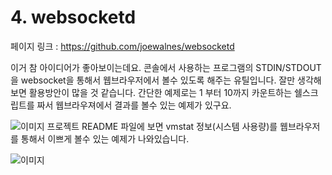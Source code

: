 # 4. websocketd

페이지 링크 : https://github.com/joewalnes/websocketd

이거 참 아이디어가 좋아보이는데요.
콘솔에서 사용하는 프로그램의 STDIN/STDOUT을 websocket을 통해서 웹브라우저에서 볼수 있도록 해주는 유틸입니다.
잘만 생각해보면 활용방안이 많을 것 같습니다.
간단한 예제로는 1 부터 10까지 카운트하는 쉘스크립트를 짜서
웹브라우져에서 결과를 볼수 있는 예제가 있구요.

![이미지](http://snag.gy/iVS3C.jpg)
프로젝트 README 파일에 보면 vmstat 정보(시스템 사용량)를 웹브라우저를 통해서 이쁘게 볼수 있는 예제가 나와있습니다.

![이미지](https://github.com/joewalnes/web-vmstats/raw/master/screenshot.png)
